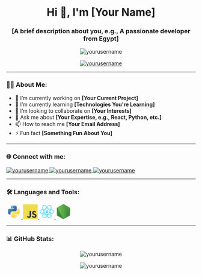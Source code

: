 <h1 align="center">Hi 👋, I'm [Your Name]</h1>
<h3 align="center">[A brief description about you, e.g., A passionate developer from Egypt]</h3>

<p align="center">
  <img src="https://komarev.com/ghpvc/?username=yourusername&label=Profile%20views&color=0e75b6&style=flat" alt="yourusername" />
</p>

<p align="center">
  <a href="https://twitter.com/yourusername" target="blank">
    <img src="https://img.shields.io/twitter/follow/yourusername?logo=twitter&style=for-the-badge" alt="yourusername" />
  </a>
</p>

---

### 🧑‍💻 About Me:
- 🔭 I’m currently working on **[Your Current Project]**
- 🌱 I’m currently learning **[Technologies You're Learning]**
- 👯 I’m looking to collaborate on **[Your Interests]**
- 💬 Ask me about **[Your Expertise, e.g., React, Python, etc.]**
- 📫 How to reach me **[Your Email Address]**
- ⚡ Fun fact **[Something Fun About You]**

---

### 🌐 Connect with me:
<p align="left">
<a href="https://linkedin.com/in/yourusername" target="blank">
  <img align="center" src="https://raw.githubusercontent.com/rahuldkjain/github-profile-readme-generator/master/src/images/icons/Social/linked-in-alt.svg" alt="yourusername" height="30" width="40" />
</a>
<a href="https://twitter.com/yourusername" target="blank">
  <img align="center" src="https://raw.githubusercontent.com/rahuldkjain/github-profile-readme-generator/master/src/images/icons/Social/twitter.svg" alt="yourusername" height="30" width="40" />
</a>
<a href="https://yourportfolio.com" target="blank">
  <img align="center" src="https://raw.githubusercontent.com/rahuldkjain/github-profile-readme-generator/master/src/images/icons/Social/globe.svg" alt="yourusername" height="30" width="40" />
</a>
</p>

---

### 🛠️ Languages and Tools:
<p align="left">
  <a href="https://www.python.org" target="_blank">
    <img src="https://raw.githubusercontent.com/devicons/devicon/master/icons/python/python-original.svg" alt="python" width="40" height="40" />
  </a>
  <a href="https://developer.mozilla.org/en-US/docs/Web/JavaScript" target="_blank">
    <img src="https://raw.githubusercontent.com/devicons/devicon/master/icons/javascript/javascript-original.svg" alt="javascript" width="40" height="40" />
  </a>
  <a href="https://reactjs.org/" target="_blank">
    <img src="https://raw.githubusercontent.com/devicons/devicon/master/icons/react/react-original.svg" alt="react" width="40" height="40" />
  </a>
  <a href="https://nodejs.org" target="_blank">
    <img src="https://raw.githubusercontent.com/devicons/devicon/master/icons/nodejs/nodejs-original.svg" alt="nodejs" width="40" height="40" />
  </a>
</p>

---

### 📊 GitHub Stats:
<p align="center">
  <img src="https://github-readme-stats.vercel.app/api?username=yourusername&show_icons=true&locale=en" alt="yourusername" />
</p>

<p align="center">
  <img src="https://github-readme-streak-stats.herokuapp.com/?user=yourusername&" alt="yourusername" />
</p>
